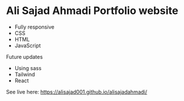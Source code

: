 # Ali Sajad Ahmadi Portfolio website

- Fully responsive
- CSS
- HTML
- JavaScript

Future updates 
- Using sass 
- Tailwind 
- React

See live here: https://alisajad001.github.io/alisajadahmadi/
